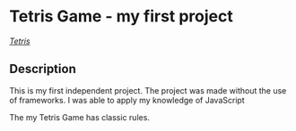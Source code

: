 # Tetris Game - my first project

*[Tetris](https://pfokin92.github.io/tetris_game)*

## Description 

This is my first independent project. The project was made without the use of frameworks. I was able to apply my knowledge of JavaScript

The my Tetris Game has classic rules. 

 
